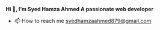 **Hi 👋, I’m Syed Hamza Ahmed
A passionate web developer**
- 📫 How to reach me syedhamzaahmed879@gmail.com

<!---
SyedHamza92/SyedHamza92 is a ✨ special ✨ repository because its `README.md` (this file) appears on your GitHub profile.
You can click the Preview link to take a look at your changes.
--->
